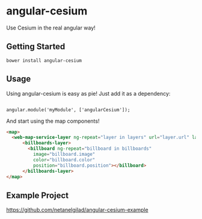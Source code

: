 # angular-cesium
Use Cesium in the real angular way!

## Getting Started
`bower install angular-cesium`

## Usage
Using angular-cesium is easy as pie!
Just add it as a dependency:
<pre><code>
angular.module('myModule', ['angularCesium']);
</code></pre>
And start using the map components!
```html
<map>
  <web-map-service-layer ng-repeat="layer in layers" url="layer.url" layers="layer.layers"></web-map-service-layer>
      <billboards-layer>
        <billboard ng-repeat="billboard in billboards"
          image="billboard.image"
          color="billboard.color"
          position="billboard.position"></billboard>
      </billboards-layer>
</map>
```

## Example Project
https://github.com/netanelgilad/angular-cesium-example
